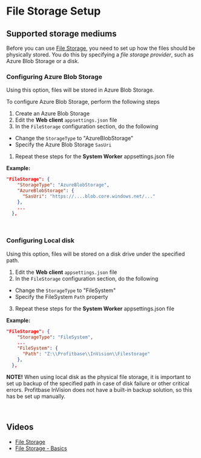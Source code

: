 
# File Storage Setup

## Supported storage mediums

Before you can use  [File Storage](../filestorage.md), you need to set up how the files should be physically stored. You do this by specifying a _file storage provider_, such as Azure Blob Storage or a disk.
<br/>

### Configuring Azure Blob Storage

Using this option, files will be stored in Azure Blob Storage.

To configure Azure Blob Storage, perform the following steps

1. Create an Azure Blob Storage
2. Edit the **Web client** `appsettings.json` file
3. In the `FileStorage` configuration section, do the following

- Change the `StorageType` to "AzureBlobStorage"
- Specify the Azure Blob Storage ``SasUri``

1. Repeat these steps for the **System Worker** appsettings.json file

**Example:**

```json
"FileStorage": {
    "StorageType": "AzureBlobStorage",
    "AzureBlobStorage": {
      "SasUri": "https://....blob.core.windows.net/..."
    },
    ...
  },
```

<br/>

### Configuring Local disk

Using this option, files will be stored on a disk drive under the specified path.

1. Edit the **Web client** `appsettings.json` file
2. In the `FileStorage` configuration section, do the following

- Change the `StorageType` to "FileSystem"
- Specify the FileSystem `Path` property

3. Repeat these steps for the **System Worker** appsettings.json file

**Example:**

```json
"FileStorage": {
    "StorageType": "FileSystem",
    ...
    "FileSystem": {
      "Path": "Z:\\Profitbase\\InVision\\Filestorage"
    },
  },
```

**NOTE!**
When using local disk as the physical file storage, it is important to set up backup of the specified path in case of disk failure or other critical errors. Profitbase InVision does not have a built-in backup solution, so this has be set up manually.


<br/>

## Videos

- [File Storage](../../videos/filestorage.md)
- [File Storage - Basics](https://profitbasedocs.blob.core.windows.net/videos/File%20Storage%20-%20Basics.mp4)